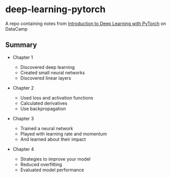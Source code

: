 # deep-learning-pytorch
A repo containing notes from [Introduction to Deep Learning with PyTorch](https://app.datacamp.com/learn/courses/introduction-to-deep-learning-with-pytorch) on DataCamp

## Summary

- Chapter 1
  - Discovered deep learning
  - Created small neural networks
  - Discovered linear layers

- Chapter 2
  - Used loss and activation functions
  - Calculated derivatives
  - Use backpropagation

- Chapter 3
  - Trained a neural network
  - Played with learning rate and momentum
  - And learned about their impact

- Chapter 4
  - Strategies to improve your model
  - Reduced overfitting
  - Evaluated model performance
